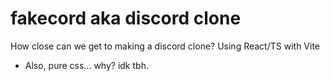 # fakecord aka discord clone
How close can we get to making a discord clone?
Using React/TS with Vite
- Also, pure css... why? idk tbh.
